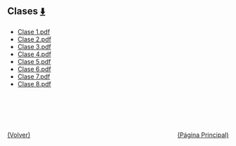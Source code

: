 
<html>
<body>
<h2>Clases <a href="https://downgit.github.io/#/home?url=https://github.com/Apuntes-FIUBA/Apuntes-Electronica/tree/main/95 - Computación/9507 - Teoria del Lenguaje de Programacion/Clases" style="font-size:20px">  ⬇️ </a></h2>
<ul>
    <li><a href="Clase 1.pdf">Clase 1.pdf</a></li>
    <li><a href="Clase 2.pdf">Clase 2.pdf</a></li>
    <li><a href="Clase 3.pdf">Clase 3.pdf</a></li>
    <li><a href="Clase 4.pdf">Clase 4.pdf</a></li>
    <li><a href="Clase 5.pdf">Clase 5.pdf</a></li>
    <li><a href="Clase 6.pdf">Clase 6.pdf</a></li>
    <li><a href="Clase 7.pdf">Clase 7.pdf</a></li>
    <li><a href="Clase 8.pdf">Clase 8.pdf</a></li>
</ul>
</body>
</html>








<br><br><br><br><br><a href="../" style="float: left">(Volver)</a> <a href="https://apuntes-fiuba.github.io/Apuntes-Electronica" style="float: right">(Página Principal)</a>
